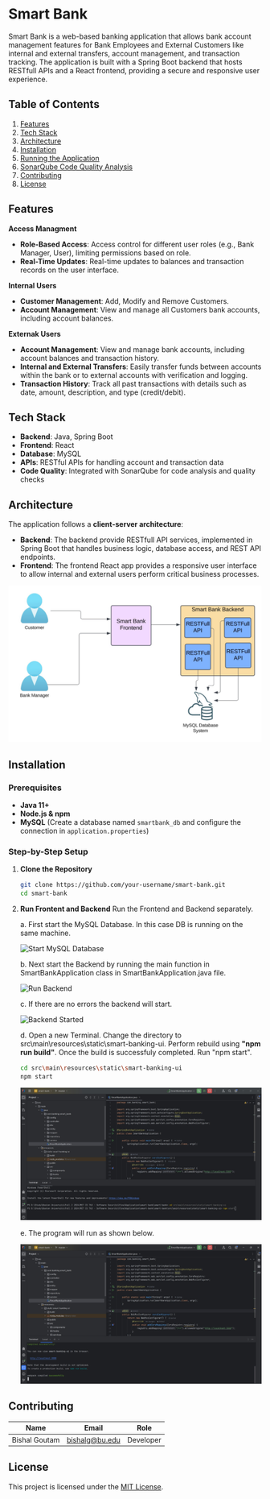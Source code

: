 # Smart Bank

Smart Bank is a web-based banking application that allows bank account management features for Bank Employees and External Customers like internal and external transfers, account management, and transaction tracking. The application is built with a Spring Boot backend that hosts RESTfull APIs and a React frontend, providing a secure and responsive user experience.

## Table of Contents
1. [Features](#features)
2. [Tech Stack](#tech-stack)
3. [Architecture](#architecture)
4. [Installation](#installation)
5. [Running the Application](#running-the-application)
6. [SonarQube Code Quality Analysis](#sonarqube-code-quality-analysis)
7. [Contributing](#contributing)
8. [License](#license)

## Features

**Access Managment**
- **Role-Based Access**: Access control for different user roles (e.g., Bank Manager, User), limiting permissions based on role.
- **Real-Time Updates**: Real-time updates to balances and transaction records on the user interface.

**Internal Users**
- **Customer Management**: Add, Modify and Remove Customers.
- **Account Management**: View and manage all Customers bank accounts, including account balances.
  
**Externak Users**
- **Account Management**: View and manage bank accounts, including account balances and transaction history.
- **Internal and External Transfers**: Easily transfer funds between accounts within the bank or to external accounts with verification and logging.
- **Transaction History**: Track all past transactions with details such as date, amount, description, and type (credit/debit).

## Tech Stack

- **Backend**: Java, Spring Boot
- **Frontend**: React
- **Database**: MySQL
- **APIs**: RESTful APIs for handling account and transaction data
- **Code Quality**: Integrated with SonarQube for code analysis and quality checks

## Architecture

The application follows a **client-server architecture**:
- **Backend**: The backend provide RESTfull API services, implemented in Spring Boot that handles business logic, database access, and REST API endpoints.
- **Frontend**: The frontend React app provides a responsive user interface to allow internal and external users perform critical business processes.

![Architecture Diagram](Documents/SmartBankSolutionArchitecture.jpg) 

## Installation

### Prerequisites
- **Java 11+**
- **Node.js & npm**
- **MySQL** (Create a database named `smartbank_db` and configure the connection in `application.properties`)

### Step-by-Step Setup

1. **Clone the Repository**
   ```bash
   git clone https://github.com/your-username/smart-bank.git
   cd smart-bank

2. **Run Frontent and Backend**
   Run the Frontend and Backend separately.

   a. First start the MySQL Database. In this case DB is running on the same machine.

   ![Start MySQL Database](Documents/StartMySQLDatabase.jpg)


   b. Next start the Backend by running the main function in SmartBankApplication class in SmartBankApplication.java file.
   
   ![Run Backend](Documents/RunBackend.jpg)

   c. If there are no errors the backend will start.

   ![Backend Started](Documents/BackendStarted.jpg)


   d. Open a new Terminal. Change the directory to src\main\resources\static\smart-banking-ui. Perform rebuild using **"npm run build"**. Once the build is successfuly completed. Run "npm start".

   ```bash
   cd src\main\resources\static\smart-banking-ui
   npm start
   ```

   ![Run Frontend](Documents/RunFrontend.jpg)

   e. The program will run as shown below.

   ![Frontend Started](Documents/FrontendStarted.jpg)

## Contributing

| Name         | Email                  | Role          |
|--------------|------------------------|---------------|
| Bishal Goutam| bishalg@bu.edu         | Developer     |


## License

This project is licensed under the [MIT License](LICENSE).


